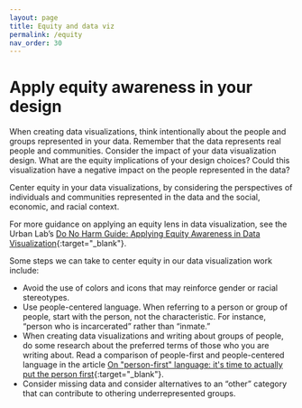 ```yaml
---
layout: page
title: Equity and data viz
permalink: /equity
nav_order: 30
---
```


# Apply equity awareness in your design

When creating data visualizations, think intentionally about the people and groups represented in your data. Remember that the data represents real people and communities. Consider the impact of your data visualization design. What are the equity implications of your design choices? Could this visualization have a negative impact on the people represented in the data? 

Center equity in your data visualizations, by considering the perspectives of individuals and communities represented in the data and the social, economic, and racial context. 

For more guidance on applying an equity lens in data visualization, see the Urban Lab’s [Do No Harm Guide: Applying Equity Awareness in Data Visualization](https://www.urban.org/sites/default/files/publication/104296/do-no-harm-guide.pdf){:target="_blank"}.

Some steps we can take to center equity in our data visualization work include: 

* Avoid the use of colors and icons that may reinforce gender or racial stereotypes.
* Use people-centered language. When referring to a person or group of people, start with the person, not the characteristic. For instance, “person who is incarcerated” rather than “inmate.”
* When creating data visualizations and writing about groups of people, do some research about the preferred terms of those who you are writing about. Read a comparison of people-first and people-centered language in the article [On "person-first" language: it's time to actually put the person first](https://radicalcopyeditor.com/2017/07/03/person-centered-language/){:target="_blank"}.
* Consider missing data and consider alternatives to an “other” category that can contribute to othering underrepresented groups.